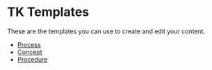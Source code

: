 # TK Templates

These are the templates you can use to create and edit your content.

* [Process](process.md)
* [Concept](concept.md)
* [Procedure](procedure.md)
